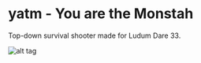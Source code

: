 # yatm - You are the Monstah
Top-down survival shooter made  for Ludum Dare 33.


![alt tag](http://ludumdare.com/compo/wp-content/compo2/479518/58051-shot0-1440531237.png)
